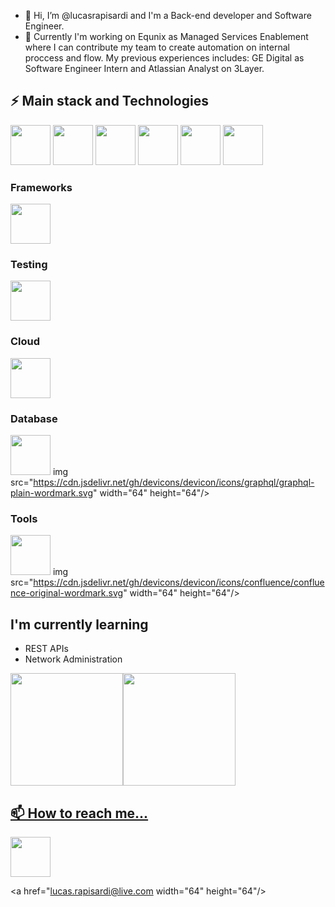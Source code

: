 - 👋 Hi, I’m @lucasrapisardi and I'm a Back-end developer and Software Engineer. 
- 🔭 Currently I'm working on Equnix as Managed Services Enablement where I can contribute my team to create automation on internal proccess and flow. My previous experiences includes: GE Digital as Software Engineer Intern and Atlassian Analyst on 3Layer.

## ⚡ Main stack and Technologies
<img src="https://cdn.jsdelivr.net/gh/devicons/devicon/icons/python/python-plain-wordmark.svg" width="64" height="64"/> <img src="https://cdn.jsdelivr.net/gh/devicons/devicon/icons/pytest/pytest-plain-wordmark.svg" width="64" height="64"/> <img src="https://cdn.jsdelivr.net/gh/devicons/devicon/icons/markdown/markdown-original.svg" width="64" height="64"/> <img src="https://cdn.jsdelivr.net/gh/devicons/devicon/icons/git/git-original-wordmark.svg" width="64" height="64"/> <img src="https://cdn.jsdelivr.net/gh/devicons/devicon/icons/docker/docker-original.svg" width="64" height="64"/> <img src="https://cdn.jsdelivr.net/gh/devicons/devicon/icons/vscode/vscode-plain-wordmark.svg" width="64" height="64"/>

### Frameworks
<img src="https://cdn.jsdelivr.net/gh/devicons/devicon/icons/django/django-plain.svg" width="64" height="64"/>

### Testing
<img src="https://cdn.jsdelivr.net/gh/devicons/devicon/icons/pytest/pytest-plain-wordmark.svg" width="64" height="64"/>

### Cloud
<img src="https://cdn.jsdelivr.net/gh/devicons/devicon/icons/googlecloud/googlecloud-plain-wordmark.svg" width="64" height="64"/>

### Database
<img src="https://cdn.jsdelivr.net/gh/devicons/devicon/icons/mysql/mysql-original.svg" width="64" height="64"/> img src="https://cdn.jsdelivr.net/gh/devicons/devicon/icons/graphql/graphql-plain-wordmark.svg" width="64" height="64"/>

### Tools
<img src="https://cdn.jsdelivr.net/gh/devicons/devicon/icons/jira/jira-original-wordmark.svg" width="64" height="64"/> img src="https://cdn.jsdelivr.net/gh/devicons/devicon/icons/confluence/confluence-original-wordmark.svg" width="64" height="64"/>

## I'm currently learning
- REST APIs
- Network Administration

<div><a href="https://github.com/lucasrapisardi"><img height="180em" src="https://github-readme-stats.vercel.app/api/top-langs/?username=lucasrapisardi&layout=compact&langs_count=7&theme=dracula"/><img height="180em" src="https://github-readme-stats.vercel.app/api?username=lucasrapisardi&show_icons=true&theme=dracula&include_all_commits=true&count_private=true"/></div>

## 📫 How to reach me...
<a href="https://www.linkedin.com/in/lucas-rapisardi-moura/">
  <img src="https://cdn.jsdelivr.net/gh/devicons/devicon/icons/linkedin/linkedin-plain-wordmark.svg" width="64" height="64"/>
</a>
  
<a href="lucas.rapisardi@live.com
  <i class="las la-mail-bulk"></i> width="64" height="64"/>
</a>
 
